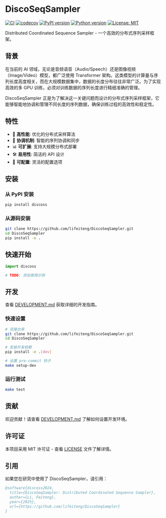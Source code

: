 # DiscoSeqSampler

[![CI](https://github.com/lifeiteng/DiscoSeqSampler/actions/workflows/ci.yml/badge.svg)](https://github.com/lifeiteng/DiscoSeqSampler/actions/workflows/ci.yml)
[![codecov](https://codecov.io/gh/lifeiteng/DiscoSeqSampler/branch/main/graph/badge.svg)](https://codecov.io/gh/lifeiteng/DiscoSeqSampler)
[![PyPI version](https://badge.fury.io/py/discoss.svg)](https://badge.fury.io/py/discoss)
[![Python version](https://img.shields.io/pypi/pyversions/discoss.svg)](https://pypi.org/project/discoss/)
[![License: MIT](https://img.shields.io/badge/License-MIT-yellow.svg)](https://opensource.org/licenses/MIT)

Distributed Coordinated Sequence Sampler - 一个高效的分布式序列采样框架。

## 背景

在当前的 AI 领域，无论是音频语音（Audio/Speech）还是图像视频（Image/Video）模型，都广泛使用 Transformer 架构。这类模型的计算量与序列长度高度相关，而在大规模数据集中，数据的长度分布往往非常广泛。为了实现高效的多 GPU 训练，必须对训练数据的序列长度进行精细准确的管理。

DiscoSeqSampler 正是为了解决这一关键问题而设计的分布式序列采样框架，它能够智能地协调和管理不同长度的序列数据，确保训练过程的高效性和稳定性。

## 特性

- 🚀 **高性能**: 优化的分布式采样算法
- 🔄 **协调机制**: 智能的序列协调和同步
- 📊 **可扩展**: 支持大规模分布式部署
- 🛠️ **易用性**: 简洁的 API 设计
- 🔧 **可配置**: 灵活的配置选项

## 安装

### 从 PyPI 安装

```bash
pip install discoss
```

### 从源码安装

```bash
git clone https://github.com/lifeiteng/DiscoSeqSampler.git
cd DiscoSeqSampler
pip install -e .
```

## 快速开始

```python
import discoss

# TODO: 添加使用示例
```

## 开发

查看 [DEVELOPMENT.md](DEVELOPMENT.md) 获取详细的开发指南。

### 快速设置

```bash
# 克隆仓库
git clone https://github.com/lifeiteng/DiscoSeqSampler.git
cd DiscoSeqSampler

# 安装开发依赖
pip install -e .[dev]

# 设置 pre-commit 钩子
make setup-dev
```

### 运行测试

```bash
make test
```

## 贡献

欢迎贡献！请查看 [DEVELOPMENT.md](DEVELOPMENT.md) 了解如何设置开发环境。

## 许可证

本项目采用 MIT 许可证 - 查看 [LICENSE](LICENSE) 文件了解详情。

## 引用

如果您在研究中使用了 DiscoSeqSampler，请引用：

```bibtex
@software{discoss2024,
  title={DiscoSeqSampler: Distributed Coordinated Sequence Sampler},
  author={Li, Feiteng},
  year={2025},
  url={https://github.com/lifeiteng/DiscoSeqSampler}
}
```
